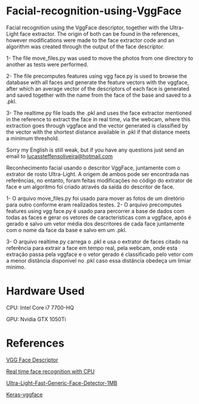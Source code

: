 # Facial-recognition-using-VggFace
Facial recognition using the VggFace descriptor, together with the Ultra-Light face extractor. The origin of both can be found in the references, however modifications were made to the face extractor code and an algorithm was created through the output of the face descriptor.


1- The file move_files.py was used to move the photos from one directory to another as tests were performed.

2- The file precomputes features using vgg face.py is used to browse the database with all faces and generate the feature vectors with the vggface, after which an average vector of the descriptors of each face is generated and saved together with the name from the face of the base and saved to a .pkl.

3- The realtime.py file loads the .pkl and uses the face extractor mentioned in the reference to extract the face in real time, via the webcam, where this extraction goes through vggface and the vector generated is classified by the vector with the shortest distance available in .pkl if that distance meets a minimum threshold.

Sorry my English is still weak, but if you have any questions just send an email to lucassteffensoliveira@hotmail.com



Reconhecimento facial usando o descritor VggFace, juntamente com o extrator de rosto Ultra-Light. A origem de ambos pode ser encontrada nas referências, no entanto, foram feitas modificações no código do extrator de face e um algoritmo foi criado através da saída do descritor de face.

1- O arquivo move_files.py foi usado para mover as fotos de um diretório para outro conforme eram realizados testes.
2- O arquivo precomputes features using vgg face.py é usado para percorrer a base de dados com todas as faces  e gerar os vetores de caracteristicas com a vggface, após é gerado e  salvo um vetor média dos descritores de cada face juntamente com o nome da face da base e salvo em um .pkl.

3- O arquivo realtime.py carrega o .pkl e usa o extrator de faces citado na referência para extrair a face em tempo real, pela webcam, onde esta extração passa pela vggface e o vetor gerado é classificado pelo vetor com a menor distãncia disponivel no .pkl caso essa distãncia obedeça um limiar minimo.





# Hardware Used
CPU: Intel Core i7 7700-HQ

GPU: Nvidia GTX 1050Ti

# References
[VGG Face Descriptor](http://www.robots.ox.ac.uk/~vgg/software/vgg_face/)

[Real time face recognition with CPU](https://towardsdatascience.com/real-time-face-recognition-with-cpu-983d35cc3ec5)


[Ultra-Light-Fast-Generic-Face-Detector-1MB](https://github.com/Linzaer/Ultra-Light-Fast-Generic-Face-Detector-1MB)

[Keras-vggface](https://github.com/rcmalli/keras-vggface)
